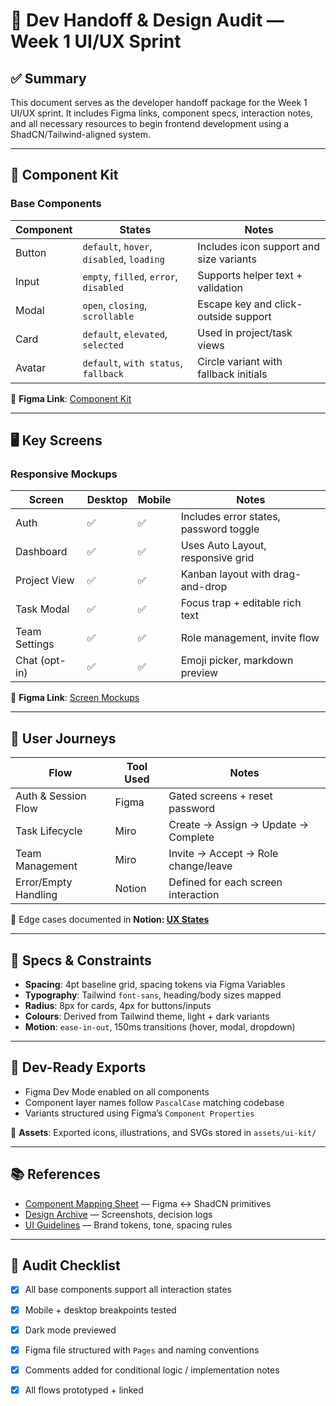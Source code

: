 # 🧾 Dev Handoff & Design Audit — Week 1 UI/UX Sprint

## ✅ Summary

This document serves as the developer handoff package for the Week 1 UI/UX sprint. It includes Figma links, component specs, interaction notes, and all necessary resources to begin frontend development using a ShadCN/Tailwind-aligned system.

---

## 🎨 Component Kit

### Base Components

| Component | States                                    | Notes                                   |
| --------- | ----------------------------------------- | --------------------------------------- |
| Button    | `default`, `hover`, `disabled`, `loading` | Includes icon support and size variants |
| Input     | `empty`, `filled`, `error`, `disabled`    | Supports helper text + validation       |
| Modal     | `open`, `closing`, `scrollable`           | Escape key and click-outside support    |
| Card      | `default`, `elevated`, `selected`         | Used in project/task views              |
| Avatar    | `default`, `with status`, `fallback`      | Circle variant with fallback initials   |

🔗 **Figma Link**: [Component Kit](https://www.figma.com/file/...)

---

## 🖥️ Key Screens

### Responsive Mockups

| Screen        | Desktop | Mobile | Notes                                  |
| ------------- | ------- | ------ | -------------------------------------- |
| Auth          | ✅       | ✅      | Includes error states, password toggle |
| Dashboard     | ✅       | ✅      | Uses Auto Layout, responsive grid      |
| Project View  | ✅       | ✅      | Kanban layout with drag-and-drop       |
| Task Modal    | ✅       | ✅      | Focus trap + editable rich text        |
| Team Settings | ✅       | ✅      | Role management, invite flow           |
| Chat (opt-in) | ✅       | ✅      | Emoji picker, markdown preview         |

🔗 **Figma Link**: [Screen Mockups](https://www.figma.com/file/...)

---

## 🔄 User Journeys

| Flow                 | Tool Used | Notes                               |
| -------------------- | --------- | ----------------------------------- |
| Auth & Session Flow  | Figma     | Gated screens + reset password      |
| Task Lifecycle       | Miro      | Create → Assign → Update → Complete |
| Team Management      | Miro      | Invite → Accept → Role change/leave |
| Error/Empty Handling | Notion    | Defined for each screen interaction |

📌 Edge cases documented in **Notion: [UX States](https://www.notion.so/...)**

---

## 📐 Specs & Constraints

* **Spacing**: 4pt baseline grid, spacing tokens via Figma Variables
* **Typography**: Tailwind `font-sans`, heading/body sizes mapped
* **Radius**: 8px for cards, 4px for buttons/inputs
* **Colours**: Derived from Tailwind theme, light + dark variants
* **Motion**: `ease-in-out`, 150ms transitions (hover, modal, dropdown)

---

## 🔧 Dev-Ready Exports

* Figma Dev Mode enabled on all components
* Component layer names follow `PascalCase` matching codebase
* Variants structured using Figma’s `Component Properties`

📁 **Assets**: Exported icons, illustrations, and SVGs stored in `assets/ui-kit/`

---

## 📚 References

* [Component Mapping Sheet](https://docs.google.com/spreadsheets/d/...) — Figma ↔ ShadCN primitives
* [Design Archive](https://github.com/...) — Screenshots, decision logs
* [UI Guidelines](https://www.notion.so/...) — Brand tokens, tone, spacing rules

---

## 🧪 Audit Checklist

* [x] All base components support all interaction states
* [x] Mobile + desktop breakpoints tested
* [x] Dark mode previewed
* [x] Figma file structured with `Pages` and naming conventions
* [x] Comments added for conditional logic / implementation notes
* [x] All flows prototyped + linked

